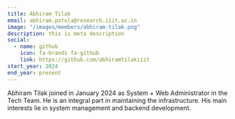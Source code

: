 ```yaml
---
title: Abhiram Tilak
email: abhiram.potula@research.iiit.ac.in
image: "/images/members/abhiram-tilak.png"
description: this is meta description
social:
  - name: github
    icon: fa-brands fa-github
    link: https://github.com/abhiramtilakiiit
start_year: 2024
end_year: present
---
```


Abhiram Tilak joined in January 2024 as System + Web Administrator in the Tech Team. He is an integral part in maintaining the infrastructure. His main interests lie in system management and backend development.